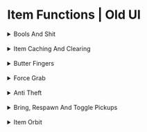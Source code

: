 # Item Functions | Old UI

<details>
<summary>Bools And Shit</summary>
<br>

```
[bool] ItemOrbit
[bool] ItemHider
[bool] ButterFingers
[bool] SelButterFingers
[bool] AntiTheft
[List<VRC_Pickup>] cachedList
[GameObject] orbObj;
```
</details>
<br/>
<details>
<summary>Item Caching And Clearing</summary>
<br>

```
ClearCache:
Literally just cachedList.Clear();

CachePickups:
Gets every active item and caches it.
```
</details>
<br/>
<details>
<summary>Butter Fingers</summary>
<br>

```
Butter Fingers:
Loops through item cache and checks if your not the owner of said object, become its owner.
```
</details>
<br/>
<details>
<summary>Force Grab</summary>
<br>

```
Force Grab:
Loops through item cache again... then applies these

AutoHold = VRC_Pickup.AutoHoldMode.Yes;
allowManipulationWhenEquipped = true;
DisallowTheft = false;
MomentumTransferMethod = ForceMode.Force;
proximity = 999;
```
</details>
<br/>
<details>
<summary>Anti Theft</summary>
<br>

```
Anti Theft:
Does some funky checks.
Basically it checks for the item currently in hand.
If the item is no longer in your hand but your still "holding" the item.
It just comes back to your hand.
```
</details>
<br/>
<details>
<summary>Bring, Respawn And Toggle Pickups</summary>
<br>

```
Once again. Get cache of items..

Bring Pickups:
Gets the object's pos and sets its pos to your pos.

Respawn Pickups:
Sends object's to 1000, 1000, 1000 so they respawn.

Show / Hide Pickups:
Gets object's gameObject and toggles it between true and false.
```
</details>
<br/>
<details>
<summary>Item Orbit</summary>
<br>

```
Item Orbit:
I used world clients item orbit as a base and modified it
to check for shit.. so really credit goes to them!

I really cant be fucked explaining it so heres the code

orbObj.transform.position = player.transform.position + new Vector3(0f, 0.2f, 0f);
orbObj.transform.Rotate(new Vector3(0f, 0.2f * Time.deltaTime, 0f));
for (int i = 0; i < cachedList.Count; i++)
{
    Extensions.CheckForOwnerShipPickups(cachedList[i]);
    cachedList[i].transform.position = orbObj.transform.position + orbObj.transform.forward * 1f;
    orbObj.transform.Rotate(new Vector3(0f, (360 / cachedList.Count), 0f));
}
```
</details>
